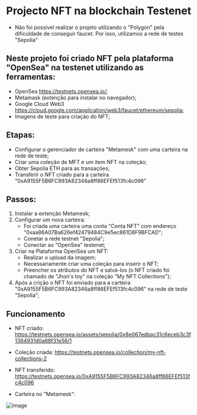 # Projecto NFT na blockchain Testenet

- Não foi possível realizar o projeto utilizando o "Polygon" pela dificuldade de conseguir faucet. Por isso, utilizamos a rede de testes "Sepolia" 

## Neste projeto foi criado NFT pela plataforma "OpenSea" na testenet utilizando as ferramentas:
- OpenSea <https://testnets.opensea.io/>;
- Metamask (extenção para instalar no navegador);
- Google Cloud Web3 <https://cloud.google.com/application/web3/faucet/ethereum/sepolia>;
- Imagens de teste para criação do NFT;
  
## Etapas:
- Configurar o gerenciador de carteira "Metamesk" com uma carteira na rede de teste;
- Criar uma coleção de MFT e um item NFT na coleção;
- Obter Sepolia ETH para as transações;
- Transferir o NFT criado para a carteira "0xA9155F5B6FC993A82346a8ff86EFEf513fc4c096"

## Passos:
1. Instalar a extenção Metamesk;
2. Configurar um nova carteira:
   - Foi criada uma carteira uma conta "Conta NFT" com endereço "0xaa86A07Ba626ef42479484C9e5ec861D8F9BFCAD";
   - Conetar a rede testnet "Sepolia";
   - Conectar ao "OpenSea" testenet;
4. Criar na Plataforma OpenSea um NFT:
   - Realizar o upload da imagem;
   - Necessariamente criar uma coleção para inserir o NFT;
   - Preencher os atributos do NFT e salvá-los (o NFT criado foi chamado de "Jhon's toy" na coleção "My NFT Collections");
5. Após a crição o NFT foi enviado para a carteira "0xA9155F5B6FC993A82346a8ff86EFEf513fc4c096" na rede de teste "Sepolia";

## Funcionamento

- NFT criado:
https://testnets.opensea.io/assets/sepolia/0x8e067edbac31c6eceb3c3f1384931d0a68f31e56/1

- Coleção criada:
https://testnets.opensea.io/collection/my-nft-collections-2

- NFT transferido:
https://testnets.opensea.io/0xA9155F5B6FC993A82346a8ff86EFEf513fc4c096

- Carteira no "Metamesk":

![image](https://github.com/user-attachments/assets/6dc526cf-e2a3-4431-9b7f-cc1b9794f4ef)




